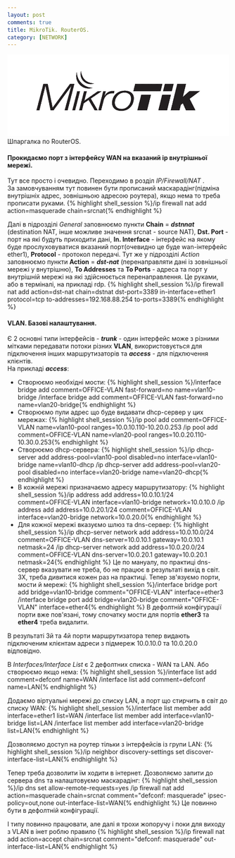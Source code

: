 ```yaml
---
layout: post
comments: true
title: MikroTik. RouterOS.
category: [NETWORK]
---
```


![Markdown logo](/assets/media/mikrotik.png?style=head)  
Шпаргалка по RouterOS.<!--more-->  

#### Прокидаємо порт з інтерфейсу WAN на вказаний ip внутрішньої мережі.
Тут все просто і очевидно. Переходимо в розділ _IP/Firewall/NAT_ .  
За замовчуванням тут повинен бути прописаний маскарадінг(підміна внутрішніх адрес, зовнішньою адресою роутера), якщо нема то треба прописати руками.
{% highlight shell_session %}/ip firewall nat add action=masquerade chain=srcnat{% endhighlight %}

Далі в підрозділі _General_ заповнюємо пункти **Chain** = ***dstnnat*** (destination NAT, інше можливе значення srcnat - source NAT), **Dst. Port** - порт на які будуть приходити дані, **In. Interface** - інтерфейс на якому буде прослуховуватися вказаний порт(очевидно це буде wan-інтерфейс ether1), **Protocol** - протокол передачі. Тут же у підрозділі _Action_ заповнюємо пункти **Action** = ***dst-nat*** (перенаправляти дані із зовнішньої мережі у внутрішню), **To Addresses** та **To Ports** - адреса та порт у внутрішній мережі на які здійснюється перенаправлення. Це руками, або в терміналі, на прикладі rdp.
{% highlight shell_session %}/ip firewall nat add action=dst-nat chain=dstnat dst-port=3389 in-interface=ether1 protocol=tcp to-addresses=192.168.88.254 to-ports=3389{% endhighlight %}

#### VLAN. Базові налаштування.
Є 2 основні типи інтерфейсів - ***trunk*** - один інтерфейс може з різними мітками передавати потоки різних **VLAN**, використовується для підключення інших маршрутизаторів та ***access*** - для підключення клієнтів.  
На прикладі ***access***:
- Створюємо необхідні мости:
{% highlight shell_session %}/interface bridge add comment=OFFICE-VLAN fast-forward=no name=vlan10-bridge
/interface bridge add comment=OFFICE-VLAN fast-forward=no name=vlan20-bridge{% endhighlight %}
- Створюємо пули адрес що буде видавати dhcp-сервер у цих мережах:
{% highlight shell_session %}/ip pool add comment=OFFICE-VLAN name=vlan10-pool ranges=10.0.10.110-10.20.0.253
/ip pool add comment=OFFICE-VLAN name=vlan20-pool ranges=10.0.20.110-10.30.0.253{% endhighlight %}
- Створюємо dhcp-сервера:
{% highlight shell_session %}/ip dhcp-server add address-pool=vlan10-pool disabled=no interface=vlan10-bridge name=vlan10-dhcp
/ip dhcp-server add address-pool=vlan20-pool disabled=no interface=vlan20-bridge name=vlan20-dhcp{% endhighlight %}
- В кожній мережі призначаємо адресу маршрутизатору:
{% highlight shell_session %}/ip address add address=10.0.10.1/24 comment=OFFICE-VLAN interface=vlan10-bridge network=10.0.10.0
/ip address add address=10.0.20.1/24 comment=OFFICE-VLAN interface=vlan20-bridge network=10.0.20.0{% endhighlight %}
- Для кожної мережі вказуємо шлюз та dns-сервер:
{% highlight shell_session %}/ip dhcp-server network add address=10.0.10.0/24 comment=OFFICE-VLAN dns-server=10.0.10.1 gateway=10.0.10.1 netmask=24
/ip dhcp-server network add address=10.0.20.0/24 comment=OFFICE-VLAN dns-server=10.0.20.1 gateway=10.0.20.1 netmask=24{% endhighlight %}
Це по мануалу, по практиці dns-сервер вказувати не треба, бо не працює в результаті вихід в світ. ЗХ, треба дивитися кожен раз на практиці.
Тепер зв'язуємо порти, мости й мережі:
{% highlight shell_session %}/interface bridge port add bridge=vlan10-bridge comment="OFFICE-VLAN" interface=ether3
/interface bridge port add bridge=vlan20-bridge comment="OFFICE-VLAN" interface=ether4{% endhighlight %}
В дефолтній конфігурації порти вже пов'язані, тому спочатку мости для портів **ether3** та **ether4** треба видалити.

В результаті 3й та 4й порти маршрутизатора тепер видають підключеним клієнтам адреси з підмереж 10.0.10.0 та 10.0.20.0 відповідно.

В _Interfaces/Interface List_ є 2 дефолтних списка - WAN та LAN. Або створюємо якщо нема:
{% highlight shell_session %}/interface list add comment=defconf name=WAN
/interface list add comment=defconf name=LAN{% endhighlight %}

Додаємо віртуальні мережі до списку LAN, а порт що стирчить в світ до списку WAN:
{% highlight shell_session %}/interface list member add interface=ether1 list=WAN
/interface list member add interface=vlan10-bridge list=LAN
/interface list member add interface=vlan20-bridge list=LAN{% endhighlight %}

Дозволяємо доступ на роутер тільки з інтерфейсів із групи LAN:
{% highlight shell_session %}/ip neighbor discovery-settings set discover-interface-list=LAN{% endhighlight %}

Тепер треба дозволити їм ходити в інтернет. Дозволяємо запити до сервера dns та налаштовуємо маскарадінг:
{% highlight shell_session %}/ip dns set allow-remote-requests=yes
/ip firewall nat add action=masquerade chain=srcnat comment="defconf: masquerade" ipsec-policy=out,none out-interface-list=WAN{% endhighlight %}
Це повинно бути в дефолтній конфігурації.

І типу повинно працювати, але далі я трохи жопоручу і поки для виходу з VLAN в інет роблю правило
{% highlight shell_session %}/ip firewall nat add action=accept chain=srcnat comment="defconf: masquerade" out-interface-list=LAN{% endhighlight %}

